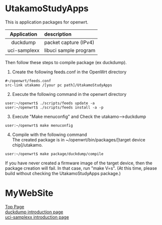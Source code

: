 # UtakamoStudyApps
This is application packages for openwrt. 

|  Application  |         description       |
| :---: | :---  |
|   duckdump    |   packet capture (IPv4)   |
|  uci-samplexx |   libuci sample program  |

Then follow these steps to compile package (ex duckdump).

1. Create the following feeds.conf in the OpenWrt directory  
```
#~/openwrt/feeds.conf
src-link utakamo /[your pc path]/UtakamoStudyApps
```

2. Execute the following command in the openwrt directory  
```
user:~/openwrt$ ./scripts/feeds update -a
user:~/openwrt$ ./scripts/feeds install -a -p
```

3. Execute "Make menuconfig" and Check the utakamo-->duckdump
```
user:~/openwrt$ make menuconfig
```

4. Compile with the following command  
The created package is in ~/openwrt/bin/packages/[target device chip]/utakamo.
```
user:~/openwrt$ make package/duckdump/compile
```
If you have never created a firmware image of the target device, then the package creation will fail. In that case, run "make V=s".
(At this time, please build without checking the UtakamoStudyApps package.)

# MyWebSite
[Top Page](https://utakamo.com)  
[duckdump introduction page](https://utakamo.com/article/openwrt/beginner/intro05.html)  
[uci-samplexx introduction page](https://utakamo.com/article/openwrt/library/libuci-c.html)  
